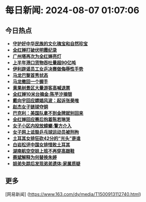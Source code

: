 
# 每日新闻: 2024-08-07 01:07:06
## 今日热点

- **[守护好中华民族的文化瑰宝和自然珍宝](https://www.163.com/search?keyword=%E5%AE%88%E6%8A%A4%E5%A5%BD%E4%B8%AD%E5%8D%8E%E6%B0%91%E6%97%8F%E7%9A%84%E6%96%87%E5%8C%96%E7%91%B0%E5%AE%9D%E5%92%8C%E8%87%AA%E7%84%B6%E7%8F%8D%E5%AE%9D)**
- **[全红婵打破伏明霞纪录](https://www.163.com/search?keyword=%E5%85%A8%E7%BA%A2%E5%A9%B5%E6%89%93%E7%A0%B4%E4%BC%8F%E6%98%8E%E9%9C%9E%E7%BA%AA%E5%BD%95)**
- **[广州塔再次为全红婵亮灯](https://www.163.com/search?keyword=%E5%B9%BF%E5%B7%9E%E5%A1%94%E5%86%8D%E6%AC%A1%E4%B8%BA%E5%85%A8%E7%BA%A2%E5%A9%B5%E4%BA%AE%E7%81%AF)**
- **[上半年港口货物吞吐量超90亿吨](https://www.163.com/search?keyword=%E4%B8%8A%E5%8D%8A%E5%B9%B4%E6%B8%AF%E5%8F%A3%E8%B4%A7%E7%89%A9%E5%90%9E%E5%90%90%E9%87%8F%E8%B6%8590%E4%BA%BF%E5%90%A8)**
- **[伊利辟谣员工女乒决赛做侮辱性手势](https://www.163.com/search?keyword=%E4%BC%8A%E5%88%A9%E8%BE%9F%E8%B0%A3%E5%91%98%E5%B7%A5%E5%A5%B3%E4%B9%92%E5%86%B3%E8%B5%9B%E5%81%9A%E4%BE%AE%E8%BE%B1%E6%80%A7%E6%89%8B%E5%8A%BF)**
- **[马龙巴黎首秀状态](https://www.163.com/search?keyword=%E9%A9%AC%E9%BE%99%E5%B7%B4%E9%BB%8E%E9%A6%96%E7%A7%80%E7%8A%B6%E6%80%81)**
- **[马龙撤回一个握手](https://www.163.com/search?keyword=%E9%A9%AC%E9%BE%99%E6%92%A4%E5%9B%9E%E4%B8%80%E4%B8%AA%E6%8F%A1%E6%89%8B)**
- **[黄果树景区大量游客高喊退票](https://www.163.com/search?keyword=%E9%BB%84%E6%9E%9C%E6%A0%91%E6%99%AF%E5%8C%BA%E5%A4%A7%E9%87%8F%E6%B8%B8%E5%AE%A2%E9%AB%98%E5%96%8A%E9%80%80%E7%A5%A8)**
- **[全红婵10米台摘金:陈芋汐摘银](https://www.163.com/search?keyword=%E5%85%A8%E7%BA%A2%E5%A9%B510%E7%B1%B3%E5%8F%B0%E6%91%98%E9%87%91+%E9%99%88%E8%8A%8B%E6%B1%90%E6%91%98%E9%93%B6)**
- **[戴向宇回应嫖娼风波：起诉张昊唯](https://www.163.com/search?keyword=%E6%88%B4%E5%90%91%E5%AE%87%E5%9B%9E%E5%BA%94%E5%AB%96%E5%A8%BC%E9%A3%8E%E6%B3%A2%EF%BC%9A%E8%B5%B7%E8%AF%89%E5%BC%A0%E6%98%8A%E5%94%AF)**
- **[赵杰女子链球夺铜](https://www.163.com/search?keyword=%E8%B5%B5%E6%9D%B0%E5%A5%B3%E5%AD%90%E9%93%BE%E7%90%83%E5%A4%BA%E9%93%9C)**
- **[巴克利：美国队拿不到金牌就别回来](https://www.163.com/search?keyword=%E5%B7%B4%E5%85%8B%E5%88%A9%EF%BC%9A%E7%BE%8E%E5%9B%BD%E9%98%9F%E6%8B%BF%E4%B8%8D%E5%88%B0%E9%87%91%E7%89%8C%E5%B0%B1%E5%88%AB%E5%9B%9E%E6%9D%A5)**
- **[全红婵回应赛后抱着陈若琳哭](https://www.163.com/search?keyword=%E5%85%A8%E7%BA%A2%E5%A9%B5%E5%9B%9E%E5%BA%94%E8%B5%9B%E5%90%8E%E6%8A%B1%E7%9D%80%E9%99%88%E8%8B%A5%E7%90%B3%E5%93%AD)**
- **[女子小区内投放蟑螂:警方介入](https://www.163.com/search?keyword=%E5%A5%B3%E5%AD%90%E5%B0%8F%E5%8C%BA%E5%86%85%E6%8A%95%E6%94%BE%E8%9F%91%E8%9E%82+%E8%AD%A6%E6%96%B9%E4%BB%8B%E5%85%A5)**
- **[女子网上诋毁乒乓球运动员被刑拘](https://www.163.com/search?keyword=%E5%A5%B3%E5%AD%90%E7%BD%91%E4%B8%8A%E8%AF%8B%E6%AF%81%E4%B9%92%E4%B9%93%E7%90%83%E8%BF%90%E5%8A%A8%E5%91%98%E8%A2%AB%E5%88%91%E6%8B%98)**
- **[土耳其女排狂砍42分的“光头”是谁](https://www.163.com/search?keyword=%E5%9C%9F%E8%80%B3%E5%85%B6%E5%A5%B3%E6%8E%92%E7%8B%82%E7%A0%8D42%E5%88%86%E7%9A%84%E2%80%9C%E5%85%89%E5%A4%B4%E2%80%9D%E6%98%AF%E8%B0%81)**
- **[白岩松评中国女排惜败土耳其](https://www.163.com/search?keyword=%E7%99%BD%E5%B2%A9%E6%9D%BE%E8%AF%84%E4%B8%AD%E5%9B%BD%E5%A5%B3%E6%8E%92%E6%83%9C%E8%B4%A5%E5%9C%9F%E8%80%B3%E5%85%B6)**
- **[湖南航空空姐上班不再穿高跟鞋](https://www.163.com/search?keyword=%E6%B9%96%E5%8D%97%E8%88%AA%E7%A9%BA%E7%A9%BA%E5%A7%90%E4%B8%8A%E7%8F%AD%E4%B8%8D%E5%86%8D%E7%A9%BF%E9%AB%98%E8%B7%9F%E9%9E%8B)**
- **[蔡斌解释为何替换朱婷](https://www.163.com/search?keyword=%E8%94%A1%E6%96%8C%E8%A7%A3%E9%87%8A%E4%B8%BA%E4%BD%95%E6%9B%BF%E6%8D%A2%E6%9C%B1%E5%A9%B7)**
- **[姐弟失踪后发现弟弟遗体:家属质疑](https://www.163.com/search?keyword=%E5%A7%90%E5%BC%9F%E5%A4%B1%E8%B8%AA%E5%90%8E%E5%8F%91%E7%8E%B0%E5%BC%9F%E5%BC%9F%E9%81%97%E4%BD%93+%E5%AE%B6%E5%B1%9E%E8%B4%A8%E7%96%91)**

## 更多
[网易新闻] (https://www.163.com/dy/media/T1500913112740.html)
